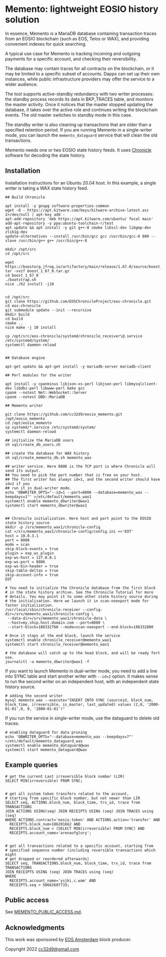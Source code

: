Memento: lightweight EOSIO history solution
===========================================

In essence, Memento is a MariaDB database containing transaction
traces from an EOSIO blockchain (such as EOS, Telos or WAX), and
providing convenient indexes for quick searching.

A typical use case for Memento is tracking incoming and outgoing
payments for a specific account, and checking their reversibility.

The database may contain traces for all contracts on the blockchain,
or it may be limited to a specific subset of accounts. Dapps can set
up their own instances, while public infrastructure providers may
offer the service to a wider audience.

The tool supports active-standby redundancy with two writer processes:
the standby process records its data in BKP_TRACES table, and monitors
the master activity. Once it notices that the master stopped updating
the database, it takes over the active role and continues writing the
blockchain events. The old master switches to standby mode in this
case.

The standby writer is also cleaning up transactions that are older
than a specified retention period. If you are running Memento in a
single-writer mode, you can launch the `memento_dataguard` service
that will clean the old transactions.

Memento needs one or two EOSIO state history feeds. It uses
[Chronicle](https://github.com/EOSChronicleProject/eos-chronicle)
software for decoding the state history.

Installation
------------

Installation instructions for an Ubuntu 20.04 host. In this example, a
single writer is taking a WAX state history feed.

```
## Build Chronicle

apt install -y gnupg software-properties-common
wget -O - https://apt.kitware.com/keys/kitware-archive-latest.asc 2>/dev/null | apt-key add -
apt-add-repository 'deb https://apt.kitware.com/ubuntu/ focal main'
add-apt-repository -y ppa:ubuntu-toolchain-r/test
apt update && apt install -y git g++-8 cmake libssl-dev libgmp-dev zlib1g-dev
update-alternatives --install /usr/bin/gcc gcc /usr/bin/gcc-8 800 --slave /usr/bin/g++ g++ /usr/bin/g++-8

mkdir /opt/src
cd /opt/src

wget https://boostorg.jfrog.io/artifactory/main/release/1.67.0/source/boost_1_67_0.tar.gz
tar -xvzf boost_1_67_0.tar.gz
cd boost_1_67_0
./bootstrap.sh
nice ./b2 install -j10


cd /opt/src
git clone https://github.com/EOSChronicleProject/eos-chronicle.git
cd eos-chronicle
git submodule update --init --recursive
mkdir build
cd build
cmake ..
nice make -j 10 install

cp /opt/src/eos-chronicle/systemd/chronicle_receiver\@.service /etc/systemd/system/
systemctl daemon-reload


## Database engine

apt-get update && apt-get install -y mariadb-server mariadb-client

## Perl modules for the writer

apt install -y cpanminus libjson-xs-perl libjson-perl libmysqlclient-dev libdbi-perl libwww-perl make gcc
cpanm --notest Net::WebSocket::Server
cpanm --notest DBD::MariaDB

## Memento writer

git clone https://github.com/cc32d9/eosio_memento.git /opt/eosio_memento
cd /opt/eosio_memento
cp systemd/*.service /etc/systemd/system/
systemctl daemon-reload

## initialize the MariaDB users
sh sql/create_db_users.sh

## create the database for WAX history
sh sql/create_memento_db.sh memento_wax

## writer service. Here 8806 is the TCP port is where Chronicle will send its output.
## You need to pick the port number that is free on your host.
## The first writer has always id=1, and the second writer should have id=2 if you
## run it in dual-writer mode.
echo 'DBWRITER_OPTS="--id=1 --port=8806 --database=memento_wax --keepdays=1"' >/etc/default/memento_wax1
systemctl enable memento_dbwriter@wax1
systemctl start memento_dbwriter@wax1


## Chronicle initialization. Here host and port point to the EOSIO state history source
mkdir -p /srv/memento_wax1/chronicle-config
cat >/srv/memento_wax1/chronicle-config/config.ini <<'EOT'
host = 10.0.3.1
port = 8080
mode = scan
skip-block-events = true
plugin = exp_ws_plugin
exp-ws-host = 127.0.0.1
exp-ws-port = 8806
exp-ws-bin-header = true
skip-table-deltas = true
skip-account-info = true
EOT

# You need to initialize the Chronicle database from the first block
# in the state history archive. See the Chronicle Tutorial for more
# details. You may point it to some other state history source during
# the initialization. Here we launch it in scan-noexport mode for faster initialization.
/usr/local/sbin/chronicle-receiver --config-dir=/srv/memento_wax1/chronicle-config \
 --data-dir=/srv/memento_wax1/chronicle-data \
 --host=my.ship.host.domain.com --port=8080 \
 --start-block=186332760 --mode=scan-noexport --end-block=186332800

# Once it stops at the end block, launch the service
systemctl enable chronicle_receiver@memento_wax1
systemctl start chronicle_receiver@memento_wax1

# the database will catch up to the head block, and will be ready fort use.
journalctl -u memento_dbwriter@wax1 -f
```

If you want to launch Memento in dual-writer mode, you need to add a
line into SYNC table and start another writer with `--id=2` option. It
makes sense to run the second writer on an independent host, with an
independent state history source.

```
# adding the second writer
mysql memento_wax --execute="INSERT INTO SYNC (sourceid, block_num, block_time, irreversible, is_master, last_updated) values (2,0, '2000-01-01',0, 0, '2000-01-01')"
```

If you run the service in single-writer mode, use the dataguard to delete old traces:

```
# enabling dataguard for data pruning
echo 'DBWRITER_OPTS="--database=memento_wax --keepdays=7"' >/etc/default/memento_dataguard_wax
systemctl enable memento_dataguard@wax
systemctl start memento_dataguard@wax
```


Example queries
---------------

```
# get the current Last irreversible block number (LIR)
SELECT MIN(irreversible) FROM SYNC;


# get all system token transfers related to the account,
# starting from specific block number, but not newer than LIR
SELECT seq, ACTIONS.block_num, block_time, trx_id, trace from TRANSACTIONS
JOIN ACTIONS USING(seq) JOIN RECEIPTS USING (seq) JOIN TRACES using (seq)
WHERE ACTIONS.contract='eosio.token' AND ACTIONS.action='transfer' AND
  RECEIPTS.block_num>186201662 AND
  RECEIPTS.block_num < (SELECT MIN(irreversible) FROM SYNC) AND
  RECEIPTS.account_name='arenaofglory';


# get all transactions related to a specific account, starting from
# specified sequence number (including reversible transactions which might
# get dropped or reordered afterwards)
SELECT seq, TRANSACTIONS.block_num, block_time, trx_id, trace from TRANSACTIONS
JOIN RECEIPTS USING (seq) JOIN TRACES using (seq)
WHERE 
  RECEIPTS.account_name='ysjki.c.wam' AND
  RECEIPTS.seq > 50662607733;  

```


Public access
-------------

See [MEMENTO_PUBLIC_ACCESS.md](MEMENTO_PUBLIC_ACCESS.md).


Acknowledgments
----------------

This work was sponsored by [EOS Amsterdam](https://www.apache.org/licenses/LICENSE-2.0.txt) block producer.

Copyright 2022 cc32d9@gmail.com
